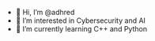 - 👋 Hi, I’m @adhred
- 👀 I’m interested in Cybersecurity and AI
- 🌱 I’m currently learning C++ and Python

<!---
adhred/adhred is a ✨ special ✨ repository because its `README.md` (this file) appears on your GitHub profile.
You can click the Preview link to take a look at your changes.
--->
